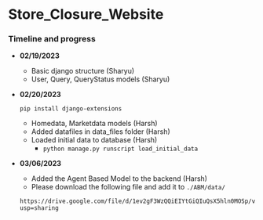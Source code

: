 # Store_Closure_Website
### Timeline and progress

- **02/19/2023**
    * Basic django structure (Sharyu)
    * User, Query, QueryStatus models (Sharyu)
    
- **02/20/2023**

    ```pip install django-extensions```
    * Homedata, Marketdata models (Harsh)
    * Added datafiles in data_files folder (Harsh)
    * Loaded initial data to database (Harsh)
        +  ```python manage.py runscript load_initial_data```

- **03/06/2023**
    
    * Added the Agent Based Model to the backend (Harsh)
    * Please download the following file and add it to ``` ./ABM/data/ ```
    ```
    https://drive.google.com/file/d/1ev2gF3WzQQiEIYtGiQIuQsX5hln0MOSp/view?usp=sharing
    ```